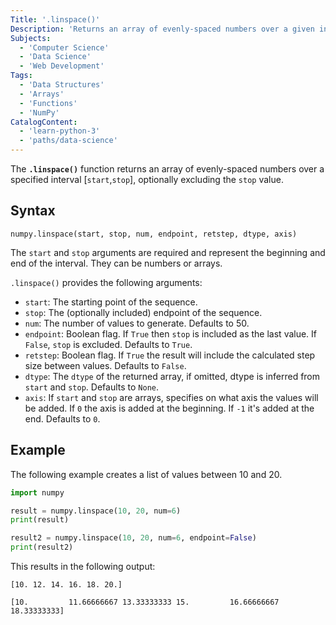 ```yaml
---
Title: '.linspace()'
Description: 'Returns an array of evenly-spaced numbers over a given interval.'
Subjects:
  - 'Computer Science'
  - 'Data Science'
  - 'Web Development'
Tags:
  - 'Data Structures'
  - 'Arrays'
  - 'Functions'
  - 'NumPy'
CatalogContent:
  - 'learn-python-3'
  - 'paths/data-science'
---
```


The **`.linspace()`** function returns an array of evenly-spaced numbers over a specified interval \[`start`,`stop`\], optionally excluding the `stop` value.

## Syntax

```pseudo
numpy.linspace(start, stop, num, endpoint, retstep, dtype, axis)
```

The `start` and `stop` arguments are required and represent the beginning and end of the interval. They can be numbers or arrays.

`.linspace()` provides the following arguments:

- `start`: The starting point of the sequence.
- `stop`: The (optionally included) endpoint of the sequence.
- `num`: The number of values to generate. Defaults to 50.
- `endpoint`: Boolean flag. If `True` then `stop` is included as the last value. If `False`, `stop` is excluded. Defaults to `True`.
- `retstep`: Boolean flag. If `True` the result will include the calculated step size between values. Defaults to `False`.
- `dtype`: The `dtype` of the returned array, if omitted, dtype is inferred from `start` and `stop`. Defaults to `None`.
- `axis`: If `start` and `stop` are arrays, specifies on what axis the values will be added. If `0` the axis is added at the beginning. If `-1` it's added at the end. Defaults to `0`.

## Example

The following example creates a list of values between 10 and 20.

```py
import numpy

result = numpy.linspace(10, 20, num=6)
print(result)

result2 = numpy.linspace(10, 20, num=6, endpoint=False)
print(result2)

```

This results in the following output:

```shell
[10. 12. 14. 16. 18. 20.]

[10.         11.66666667 13.33333333 15.         16.66666667 18.33333333]
```

